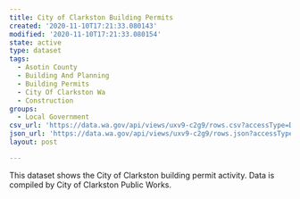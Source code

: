 ```yaml
---
title: City of Clarkston Building Permits
created: '2020-11-10T17:21:33.080143'
modified: '2020-11-10T17:21:33.080154'
state: active
type: dataset
tags:
  - Asotin County
  - Building And Planning
  - Building Permits
  - City Of Clarkston Wa
  - Construction
groups:
  - Local Government
csv_url: 'https://data.wa.gov/api/views/uxv9-c2g9/rows.csv?accessType=DOWNLOAD'
json_url: 'https://data.wa.gov/api/views/uxv9-c2g9/rows.json?accessType=DOWNLOAD'
layout: post

---
```

This dataset shows the City of Clarkston building permit activity.  Data is compiled by City of Clarkston Public Works.

